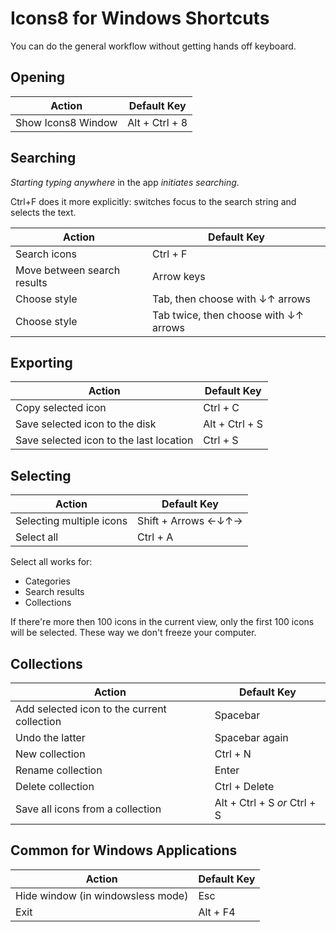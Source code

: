 # Icons8 for Windows Shortcuts

You can do the general workflow without getting hands off keyboard.

## Opening

Action | Default Key
----|---
Show Icons8 Window | Alt + Ctrl + 8

## Searching 

_Starting typing anywhere_ in the app _initiates searching_. 

Ctrl+F does it more explicitly: switches focus to the search string and selects the text.

Action | Default Key
----|---
Search icons | Ctrl + F
Move between search results | Arrow keys
Choose style | Tab, then choose with ↓↑ arrows
Choose style | Tab twice, then choose with ↓↑ arrows

## Exporting 

Action | Default Key
----|---
Copy selected icon |  Ctrl + C
Save selected icon to the disk | Alt +  Ctrl + S
Save selected icon to the last location |  Ctrl + S

## Selecting

Action | Default Key
----|---
Selecting multiple icons | Shift + Arrows ←↓↑→
Select all | Ctrl + A

Select all works for:
* Categories
* Search results
* Collections

If there're more then 100 icons in the current view, only the first 100 icons will be selected. These way we don't freeze your computer.

## Collections

Action | Default Key
----|---
Add selected icon to the current collection | Spacebar
Undo the latter | Spacebar again
New collection |  Ctrl + N
Rename collection | Enter
Delete collection |  Ctrl + Delete
Save all icons from a collection |  Alt + Ctrl + S _or_ Ctrl + S


## Common for Windows Applications

Action | Default Key
----|---
Hide window (in windowsless mode) | Esc  
Exit | Alt + F4
